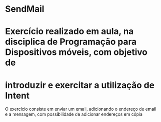 # SendMail
# Exercício realizado em aula, na disciplica de Programação para Dispositivos móveis, com objetivo de 
# introduzir e exercitar a utilização de Intent

O exercício consiste em enviar um email, adicionando o endereço de email e a mensagem, com 
possibilidade de adicionar endereços em cópia
